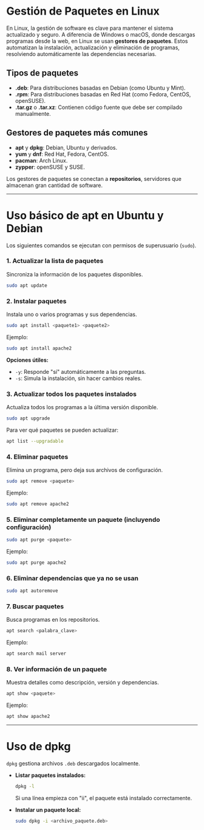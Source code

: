 # Gestión de Paquetes en Linux

En Linux, la gestión de software es clave para mantener el sistema actualizado y seguro. A diferencia de Windows o macOS, donde descargas programas desde la web, en Linux se usan **gestores de paquetes**. Estos automatizan la instalación, actualización y eliminación de programas, resolviendo automáticamente las dependencias necesarias.

## Tipos de paquetes

- **.deb**: Para distribuciones basadas en Debian (como Ubuntu y Mint).
- **.rpm**: Para distribuciones basadas en Red Hat (como Fedora, CentOS, openSUSE).
- **.tar.gz** o **.tar.xz**: Contienen código fuente que debe ser compilado manualmente.

## Gestores de paquetes más comunes

- **apt** y **dpkg**: Debian, Ubuntu y derivados.
- **yum** y **dnf**: Red Hat, Fedora, CentOS.
- **pacman**: Arch Linux.
- **zypper**: openSUSE y SUSE.

Los gestores de paquetes se conectan a **repositorios**, servidores que almacenan gran cantidad de software.

---

# Uso básico de apt en Ubuntu y Debian

Los siguientes comandos se ejecutan con permisos de superusuario (`sudo`).

### 1. Actualizar la lista de paquetes

Sincroniza la información de los paquetes disponibles.

```sh
sudo apt update
```

### 2. Instalar paquetes

Instala uno o varios programas y sus dependencias.

```sh
sudo apt install <paquete1> <paquete2>
```
Ejemplo:
```sh
sudo apt install apache2
```

**Opciones útiles:**
- `-y`: Responde "sí" automáticamente a las preguntas.
- `-s`: Simula la instalación, sin hacer cambios reales.

### 3. Actualizar todos los paquetes instalados

Actualiza todos los programas a la última versión disponible.

```sh
sudo apt upgrade
```

Para ver qué paquetes se pueden actualizar:
```sh
apt list --upgradable
```

### 4. Eliminar paquetes

Elimina un programa, pero deja sus archivos de configuración.

```sh
sudo apt remove <paquete>
```
Ejemplo:
```sh
sudo apt remove apache2
```

### 5. Eliminar completamente un paquete (incluyendo configuración)

```sh
sudo apt purge <paquete>
```
Ejemplo:
```sh
sudo apt purge apache2
```

### 6. Eliminar dependencias que ya no se usan

```sh
sudo apt autoremove
```

### 7. Buscar paquetes

Busca programas en los repositorios.

```sh
apt search <palabra_clave>
```
Ejemplo:
```sh
apt search mail server
```

### 8. Ver información de un paquete

Muestra detalles como descripción, versión y dependencias.

```sh
apt show <paquete>
```
Ejemplo:
```sh
apt show apache2
```

---

# Uso de dpkg

`dpkg` gestiona archivos `.deb` descargados localmente.

- **Listar paquetes instalados:**
    ```sh
    dpkg -l
    ```
    Si una línea empieza con "ii", el paquete está instalado correctamente.

- **Instalar un paquete local:**
    ```sh
    sudo dpkg -i <archivo_paquete.deb>
    ```